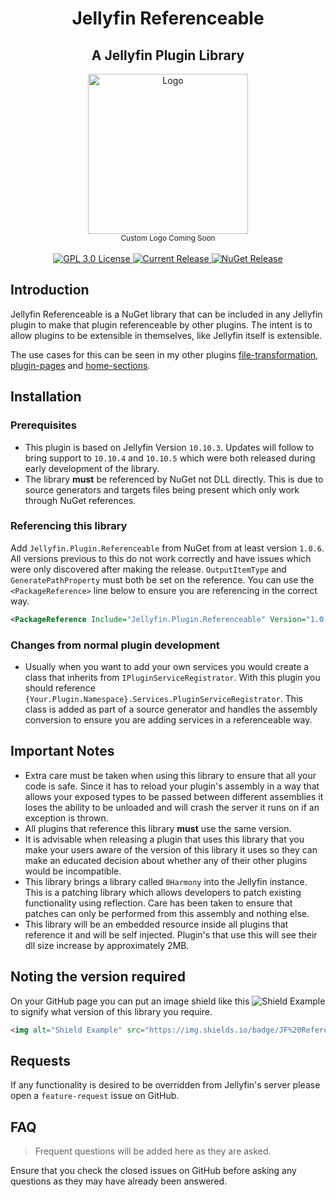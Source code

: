 <h1 align="center">Jellyfin Referenceable</h1>
<h2 align="center">A Jellyfin Plugin Library</h2>
<p align="center">
	<img alt="Logo" width="256" height="256" src="https://camo.githubusercontent.com/ab4b1ec289bed0a0ac8dd2828c41b695dbfeaad8c82596339f09ce23b30d3eb3/68747470733a2f2f63646e2e6a7364656c6976722e6e65742f67682f73656c666873742f69636f6e732f776562702f6a656c6c7966696e2e77656270" />
	<br />
	<sub>Custom Logo Coming Soon</sub>
	<br />
	<br />
	<a href="https://github.com/IAmParadox27/jellyfin-plugin-home-sections">
		<img alt="GPL 3.0 License" src="https://img.shields.io/github/license/IAmParadox27/jellyfin-plugin-referenceable.svg" />
	</a>
	<a href="https://github.com/IAmParadox27/jellyfin-plugin-home-sections/releases">
		<img alt="Current Release" src="https://img.shields.io/github/release/IAmParadox27/jellyfin-plugin-referenceable.svg" />
	</a>
	<a href="https://www.nuget.org/packages/Jellyfin.Plugin.Referenceable">
		<img alt="NuGet Release" src="https://img.shields.io/nuget/v/Jellyfin.Plugin.Referenceable" />
	</a>
</p>

## Introduction
Jellyfin Referenceable is a NuGet library that can be included in any Jellyfin plugin to make that plugin referenceable by other plugins. The intent is to allow plugins to be extensible in themselves, like Jellyfin itself is extensible.

The use cases for this can be seen in my other plugins [file-transformation](https://github.com/IAmParadox27/jellyfin-plugin-file-transformation), [plugin-pages](https://github.com/IAmParadox27/jellyfin-plugin-pages) and [home-sections](https://github.com/IAmParadox27/jellyfin-plugin-home-sections).

## Installation

### Prerequisites
- This plugin is based on Jellyfin Version `10.10.3`. Updates will follow to bring support to `10.10.4` and `10.10.5` which were both released during early development of the library.
- The library **must** be referenced by NuGet not DLL directly. This is due to source generators and targets files being present which only work through NuGet references.

### Referencing this library
Add `Jellyfin.Plugin.Referenceable` from NuGet from at least version `1.0.6`. All versions previous to this do not work correctly and have issues which were only discovered after making the release. `OutputItemType` and `GeneratePathProperty` must both be set on the reference. You can use the `<PackageReference>` line below to ensure you are referencing in the correct way.

```xml
<PackageReference Include="Jellyfin.Plugin.Referenceable" Version="1.0.6" OutputItemType="Analyzer" GeneratePathProperty="true" />
```

### Changes from normal plugin development
- Usually when you want to add your own services you would create a class that inherits from `IPluginServiceRegistrator`. With this plugin you should reference `{Your.Plugin.Namespace}.Services.PluginServiceRegistrator`. This class is added as part of a source generator and handles the assembly conversion to ensure you are adding services in a referenceable way.

## Important Notes
- Extra care must be taken when using this library to ensure that all your code is safe. Since it has to reload your plugin's assembly in a way that allows your exposed types to be passed between different assemblies it loses the ability to be unloaded and will crash the server it runs on if an exception is thrown.
- All plugins that reference this library **must** use the same version.
- It is advisable when releasing a plugin that uses this library that you make your users aware of the version of this library it uses so they can make an educated decision about whether any of their other plugins would be incompatible.
- This library brings a library called `0Harmony` into the Jellyfin instance. This is a patching library which allows developers to patch existing functionality using reflection. Care has been taken to ensure that patches can only be performed from this assembly and nothing else.
- This library will be an embedded resource inside all plugins that reference it and will be self injected. Plugin's that use this will see their dll size increase by approximately 2MB.

## Noting the version required

On your GitHub page you can put an image shield like this <img alt="Shield Example" src="https://img.shields.io/badge/JF%20Referenceable-v1.0.6-blue" /> to signify what version of this library you require.

```html
<img alt="Shield Example" src="https://img.shields.io/badge/JF%20Referenceable-v1.0.6-blue" />
```

## Requests
If any functionality is desired to be overridden from Jellyfin's server please open a `feature-request` issue on GitHub.

## FAQ
> Frequent questions will be added here as they are asked.

Ensure that you check the closed issues on GitHub before asking any questions as they may have already been answered.
